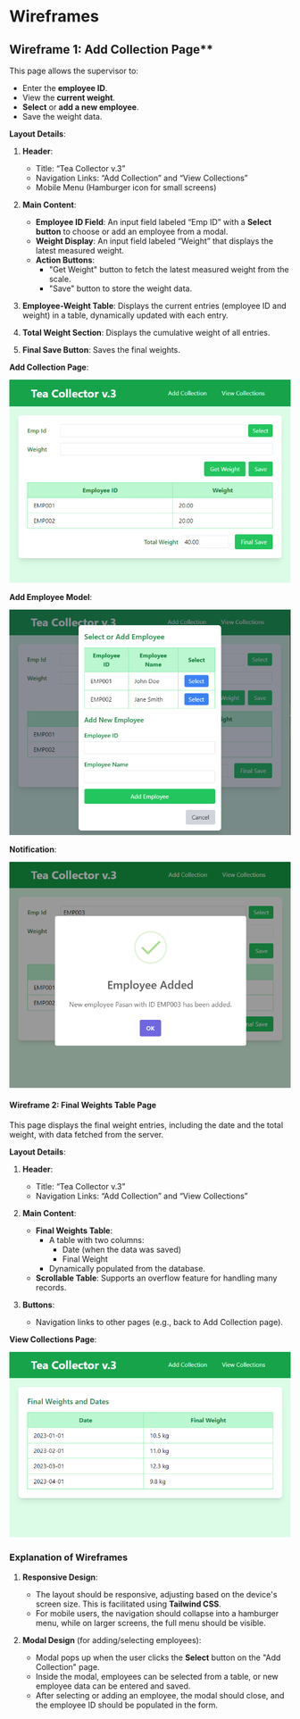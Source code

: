 # **Wireframes**
## Wireframe 1: Add Collection Page**
This page allows the supervisor to:
- Enter the **employee ID**.
- View the **current weight**.
- **Select** or **add a new employee**.
- Save the weight data.

**Layout Details**:
1. **Header**:
   - Title: “Tea Collector v.3”
   - Navigation Links: “Add Collection” and “View Collections”
   - Mobile Menu (Hamburger icon for small screens)
   
   
2. **Main Content**:
   - **Employee ID Field**: An input field labeled “Emp ID” with a **Select button** to choose or add an employee from a modal.
   - **Weight Display**: An input field labeled “Weight” that displays the latest measured weight.
   - **Action Buttons**:
     - "Get Weight" button to fetch the latest measured weight from the scale.
     - "Save" button to store the weight data.
   
3. **Employee-Weight Table**: Displays the current entries (employee ID and weight) in a table, dynamically updated with each entry.

4. **Total Weight Section**: Displays the cumulative weight of all entries.

5. **Final Save Button**: Saves the final weights.

**Add Collection Page**: 

![Main](img/collection1.png)

**Add Employee Model**: 

![Main1](img/collection2.png)

**Notification**: 

![Main2](img/collection3.png)

#### **Wireframe 2: Final Weights Table Page**
This page displays the final weight entries, including the date and the total weight, with data fetched from the server.

**Layout Details**:
1. **Header**:
   - Title: “Tea Collector v.3”
   - Navigation Links: “Add Collection” and “View Collections”

2. **Main Content**:
   - **Final Weights Table**:
     - A table with two columns: 
       - Date (when the data was saved)
       - Final Weight
     - Dynamically populated from the database.
   - **Scrollable Table**: Supports an overflow feature for handling many records.

3. **Buttons**:
   - Navigation links to other pages (e.g., back to Add Collection page).

**View Collections Page**: 

![Main2](img/collection4.png)


### Explanation of Wireframes

1. **Responsive Design**:
   - The layout should be responsive, adjusting based on the device's screen size. This is facilitated using **Tailwind CSS**.
   - For mobile users, the navigation should collapse into a hamburger menu, while on larger screens, the full menu should be visible.

2. **Modal Design** (for adding/selecting employees):
   - Modal pops up when the user clicks the **Select** button on the "Add Collection" page.
   - Inside the modal, employees can be selected from a table, or new employee data can be entered and saved.
   - After selecting or adding an employee, the modal should close, and the employee ID should be populated in the form.
